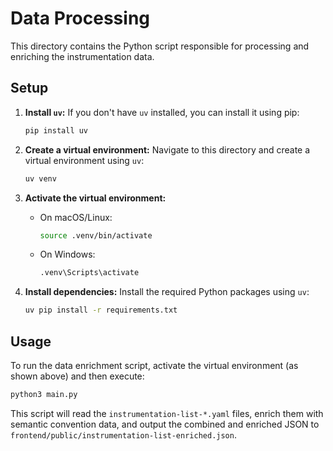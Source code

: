 # Data Processing

This directory contains the Python script responsible for processing and enriching the instrumentation data.

## Setup

1.  **Install `uv`:** If you don't have `uv` installed, you can install it using pip:
    ```bash
    pip install uv
    ```

2.  **Create a virtual environment:** Navigate to this directory and create a virtual environment using `uv`:
    ```bash
    uv venv
    ```

3.  **Activate the virtual environment:**
    *   On macOS/Linux:
        ```bash
        source .venv/bin/activate
        ```
    *   On Windows:
        ```bash
        .venv\Scripts\activate
        ```

4.  **Install dependencies:** Install the required Python packages using `uv`:
    ```bash
    uv pip install -r requirements.txt
    ```

## Usage

To run the data enrichment script, activate the virtual environment (as shown above) and then execute:

```bash
python3 main.py
```

This script will read the `instrumentation-list-*.yaml` files, enrich them with semantic convention data, and output the combined and enriched JSON to `frontend/public/instrumentation-list-enriched.json`.
